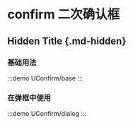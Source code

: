 # confirm 二次确认框

## Hidden Title {.md-hidden}

### 基础用法

:::demo
UConfirm/base
:::

### 在弹框中使用

:::demo
UConfirm/dialog
:::
